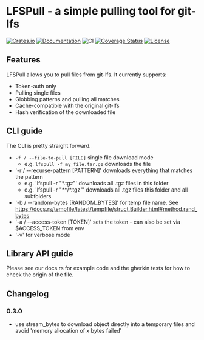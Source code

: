 # LFSPull - a simple pulling tool for git-lfs
[![Crates.io](https://img.shields.io/crates/d/lfspull?style=flat)](https://crates.io/crates/lfspull)
[![Documentation](https://docs.rs/lfspull/badge.svg)](https://docs.rs/lfspull)
![CI](https://github.com/VolumeGraphics/lfspull/actions/workflows/rust.yml/badge.svg?branch=main "CI")
[![Coverage Status](https://coveralls.io/repos/github/VolumeGraphics/lfspull/badge.svg?branch=main)](https://coveralls.io/github/VolumeGraphics/lfspull?branch=main)
[![License](https://img.shields.io/badge/license-MIT-blue?style=flat)](LICENSE)

## Features
LFSPull allows you to pull files from git-lfs. 
It currently supports:
- Token-auth only
- Pulling single files
- Globbing patterns and pulling all matches
- Cache-compatible with the original git-lfs
- Hash verification of the downloaded file

## CLI guide

The CLI is pretty straight forward.
- `-f / --file-to-pull [FILE]` single file download mode
  - e.g. `lfspull -f my_file.tar.gz` downloads the file
- '-r / --recurse-pattern [PATTERN]' downloads everything that matches the pattern
  - e.g. 'lfspull -r "*.tgz"' downloads all .tgz files in this folder
  - e.g. 'lfspull -r "**/*.tgz"' downloads all .tgz files this folder and all subfolders
- '-b / --random-bytes [RANDOM_BYTES]' for temp file name. See https://docs.rs/tempfile/latest/tempfile/struct.Builder.html#method.rand_bytes
- '-a / --access-token [TOKEN]' sets the token - can also be set via $ACCESS_TOKEN from env
- '-v' for verbose mode

## Library API guide

Please see our docs.rs for example code and the gherkin tests for how to check the origin of the file.

## Changelog

### 0.3.0

- use stream_bytes to download object directly into a temporary files and avoid 'memory allocation of x bytes failed'